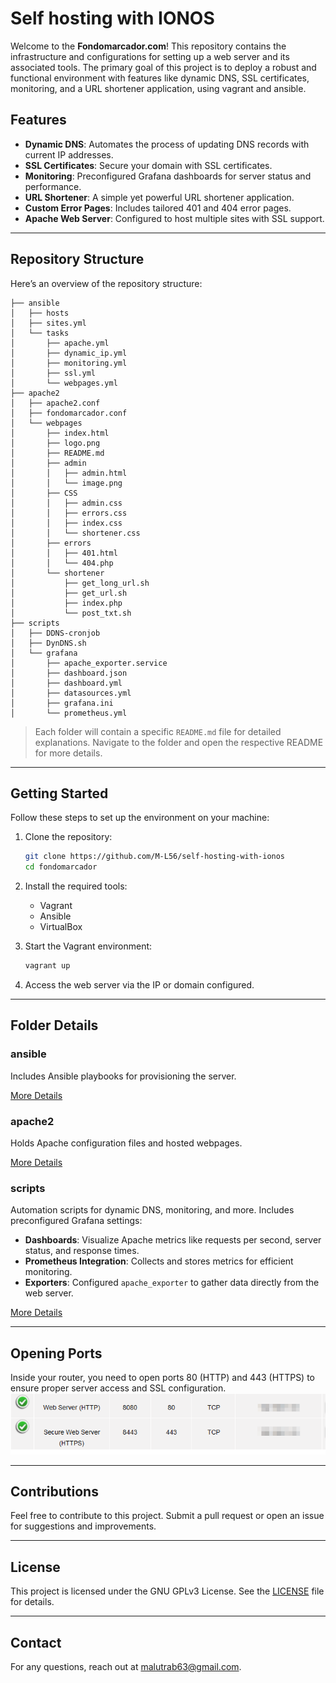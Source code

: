 # Self hosting with IONOS

Welcome to the **Fondomarcador.com**! This repository contains the infrastructure and configurations for setting up a web server and its associated tools. The primary goal of this project is to deploy a robust and functional environment with features like dynamic DNS, SSL certificates, monitoring, and a URL shortener application, using vagrant and ansible.

## Features

- **Dynamic DNS**: Automates the process of updating DNS records with current IP addresses.
- **SSL Certificates**: Secure your domain with SSL certificates.
- **Monitoring**: Preconfigured Grafana dashboards for server status and performance.
- **URL Shortener**: A simple yet powerful URL shortener application.
- **Custom Error Pages**: Includes tailored 401 and 404 error pages.
- **Apache Web Server**: Configured to host multiple sites with SSL support.

---

## Repository Structure

Here’s an overview of the repository structure:

```plaintext
├── ansible
│   ├── hosts
│   ├── sites.yml
│   └── tasks
│       ├── apache.yml
│       ├── dynamic_ip.yml
│       ├── monitoring.yml
│       ├── ssl.yml
│       └── webpages.yml
├── apache2
│   ├── apache2.conf
│   ├── fondomarcador.conf
│   └── webpages
│       ├── index.html
│       ├── logo.png
│       ├── README.md
│       ├── admin
│       │   ├── admin.html
│       │   └── image.png
│       ├── CSS
│       │   ├── admin.css
│       │   ├── errors.css
│       │   ├── index.css
│       │   └── shortener.css
│       ├── errors
│       │   ├── 401.html
│       │   └── 404.php
│       └── shortener
│           ├── get_long_url.sh
│           ├── get_url.sh
│           ├── index.php
│           └── post_txt.sh
├── scripts
│   ├── DDNS-cronjob
│   ├── DynDNS.sh
│   └── grafana
│       ├── apache_exporter.service
│       ├── dashboard.json
│       ├── dashboard.yml
│       ├── datasources.yml
│       ├── grafana.ini
│       └── prometheus.yml
```

> Each folder will contain a specific `README.md` file for detailed explanations. Navigate to the folder and open the respective README for more details.

---

## Getting Started

Follow these steps to set up the environment on your machine:

1. Clone the repository:
   ```bash
   git clone https://github.com/M-L56/self-hosting-with-ionos
   cd fondomarcador
   ```

2. Install the required tools:
   - Vagrant
   - Ansible
   - VirtualBox

3. Start the Vagrant environment:
   ```bash
   vagrant up
   ```

4. Access the web server via the IP or domain configured.

---

## Folder Details

### ansible
Includes Ansible playbooks for provisioning the server.

[More Details](./ansible/)

### apache2
Holds Apache configuration files and hosted webpages.

[More Details](./apache2/)

### scripts
Automation scripts for dynamic DNS, monitoring, and more. Includes preconfigured Grafana settings:
- **Dashboards**: Visualize Apache metrics like requests per second, server status, and response times.
- **Prometheus Integration**: Collects and stores metrics for efficient monitoring.
- **Exporters**: Configured `apache_exporter` to gather data directly from the web server.

[More Details](./scripts/)

---

## Opening Ports

Inside your router, you need to open ports 80 (HTTP) and 443 (HTTPS) to ensure proper server access and SSL configuration.
![ports image in router](https://github.com/M-L56/self-hosting-with-ionos/blob/12529c1b2710c5347e13eb959e802d787af783f8/images/ports.png)

---

## Contributions

Feel free to contribute to this project. Submit a pull request or open an issue for suggestions and improvements.

---

## License

This project is licensed under the GNU GPLv3 License. See the [LICENSE](./LICENSE) file for details.

---

## Contact

For any questions, reach out at [malutrab63@gmail.com](mailto:malutrab63@gmail.com).